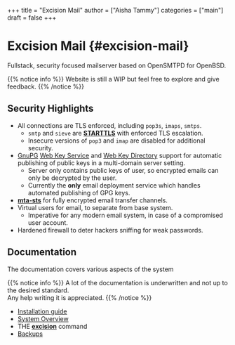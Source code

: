 +++
title = "Excision Mail"
author = ["Aisha Tammy"]
categories = ["main"]
draft = false
+++

# Excision Mail {#excision-mail}

Fullstack, security focused mailserver based on OpenSMTPD for OpenBSD.

{{% notice info %}}
Website is still a WIP but feel free to explore and give feedback.
{{% /notice %}}

## Security Highlights

- All connections are TLS enforced, including `pop3s`, `imaps`, `smtps`.
  - `smtp` and `sieve` are [**STARTTLS**](https://en.wikipedia.org/wiki/Opportunistic_TLS#SSL_ports) with enforced TLS escalation.
  - Insecure versions of `pop3` and `imap` are disabled for additional security.
- [GnuPG](https://gnupg.org/) [Web Key Service](https://wiki.gnupg.org/WKS) and [Web Key Directory](https://wiki.gnupg.org/WKD) support for automatic publishing of public keys in a multi-domain server setting.
  - Server only contains public keys of user, so encrypted emails can only be decrypted by the user.
  - Currently the **only** email deployment service which handles automated publishing of GPG keys.
- [**mta-sts**](https://tools.ietf.org/html/rfc8461) for fully encrypted email transfer channels.
- Virtual users for email, to separate from base system.
  - Imperative for any modern email system, in case of a compromised user account.
- Hardened firewall to deter hackers sniffing for weak passwords.

## Documentation

The documentation covers various aspects of the system

{{% notice info %}}
A lot of the documentation is underwritten and not up to the desired standard.  
Any help writing it is appreciated.
{{% /notice %}}

- [Installation guide](install)
- [System Overview](overview)
- THE [**excision**](excision) command
- [Backups](backups)
